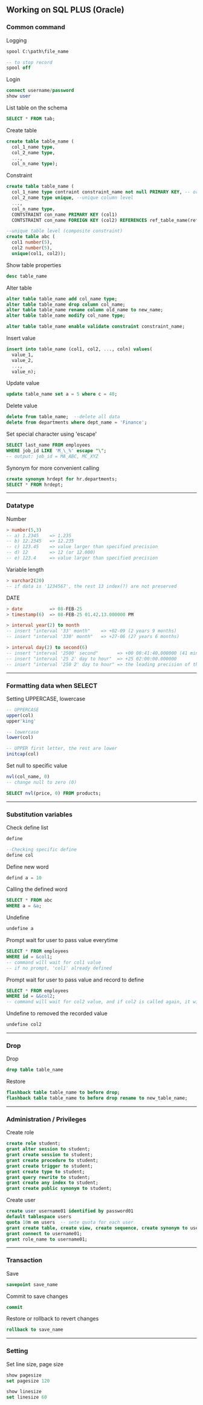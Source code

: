 ## Working on SQL PLUS (Oracle)
### Common command
Logging
```SQL
spool C:\path\file_name

-- to stop record
spool off
```
Login
```SQL
connect username/password
show user
```
List table on the schema
```SQL
SELECT * FROM tab;
```
Create table
```SQL
create table table_name (
  col_1_name type,
  col_2_name type,
  ...,
  col_n_name type);
```
Constraint
```SQL
create table table_name (
  col_1_name type contraint constraint_name not null PRIMARY KEY, -- or set PK last
  col_2_name type unique, --unique column level
  ...,
  col_n_name type,
  CONTSTRAINT con_name PRIMARY KEY (col1)
  CONTSTRAINT con_name FOREIGN KEY (col2) REFERENCES ref_table_name(ref_col_pk) ON DELETE [SET NULL|CASCADE]);

--unique table level (composite constraint)
create table abc (
  col1 number(5),
  col2 number(5),
  unique(col1, col2));
```
Show table properties
```SQL
desc table_name
```
Alter table
```SQL
alter table table_name add col_name type;
alter table table_name drop column col_name;
alter table table_name rename column old_name to new_name;
alter table table_name modify col_name type;

alter table table_name enable validate constraint constraint_name;
```
Insert value
```SQL
insert into table_name (col1, col2, ..., coln) values(
  value_1,
  value_2,
  ...,
  value_n);
```
Update value
```SQL
update table_name set a = 5 where c = 40;
```
Delete value
```SQL
delete from table_name;  --delete all data
delete from departments where dept_name = 'Finance';
```
Set special character using 'escape'
```SQL
SELECT last_name FROM employees
WHERE job_id LIKE 'M_\_%' escape "\";
-- output: job_id = MA_ABC, MC_XYZ
```
Synonym for more convenient calling
```SQL
create synonym hrdept for hr.departments;
SELECT * FROM hrdept;
```
__________________________________________________________
### Datatype
Number
```SQL
> number(5,3)
-- a) 1.2345    => 1.235
-- b) 12.2345   => 12.235
-- c) 123.45    => value larger than specified precision
-- d) 12        => 12 (or 12.000)
-- e) 123.4     => value larger than specified precision
```
Variable length
```SQL
> varchar2(20)
-- if data is '1234567', the rest 13 index(?) are not preserved
```
DATE
```SQL
> date          => 08-FEB-25
> timestamp(6)  => 08-FEB-25 01.42.13.000000 PM

> interval year(2) to month
-- insert "interval '33' month"    => +02-09 (2 years 9 months)
-- insert "interval '330' month"   => +27-06 (27 years 6 months)

> interval day(2) to second(6)
-- insert "interval '2500' second"       => +00 00:41:40.000000 (41 mins 40 seconds)
-- insert "interval '25 2' day to hour"  => +25 02:00:00.000000
-- insert "interval '250 2' day to hour" => the leading precision of the interval is too small (because day(2))
```
__________________________________________________________
### Formatting data when SELECT
Setting UPPERCASE, lowercase
```SQL
-- UPPERCASE
upper(col)
upper'king'

-- lowercase
lower(col)

-- UPPER first letter, the rest are lower
initcap(col)
```
Set null to specific value
```SQL
nvl(col_name, 0)
-- change null to zero (0)

SELECT nvl(price, 0) FROM products;
```
__________________________________________________________
### Substitution variables
Check define list
```SQL
define

--Checking specific define
define col
```
Define new word
```SQL
defind a = 10
```
Calling the defined word
```SQL
SELECT * FROM abc
WHERE a = &a;
```
Undefine
```SQL
undefine a
```
Prompt wait for user to pass value everytime
```SQL
SELECT * FROM employees
WHERE id = &col1;
-- command will wait for col1 value
-- if no prompt, 'col1' already defined
```
Prompt wait for user to pass value and record to define
```SQL
SELECT * FROM employees
WHERE id = &&col2;
-- command will wait for col2 value, and if col2 is called again, it will not need user to pass value.
```
Undefine to removed the recorded value
```SQL
undefine col2
```
__________________________________________________________
### Drop
Drop
```SQL
drop table table_name
```
Restore
```SQL
flashback table table_name to before drop;
flashback table table_name to before drop rename to new_table_name;
```
__________________________________________________________
### Administration / Privileges
Create role
```SQL
create role student;
grant alter session to student;
grant create session to student;
grant create procedure to student; 
grant create trigger to student;
grant create type to student;
grant query rewrite to student;
grant create any index to student;
grant create public synonym to student;
```
Create user
```SQL
create user username01 identified by password01
default tablespace users
quota 10m on users  -- sete quota for each user
grant create table, create view, create sequence, create synonym to username01;
grant connect to username01;
grant role_name to username01;
```
__________________________________________________________
### Transaction
Save
```SQL
savepoint save_name
```
Commit to save changes
```SQL
commit
```
Restore or rollback to revert changes
```SQL
rollback to save_name
```
__________________________________________________________
### Setting
Set line size, page size
```SQL
show pagesize
set pagesize 120

show linesize
set linesize 60
```
